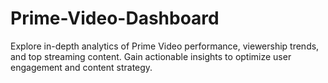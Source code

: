 # Prime-Video-Dashboard
Explore in-depth analytics of Prime Video performance, viewership trends, and top streaming content. Gain actionable insights to optimize user engagement and content strategy.



